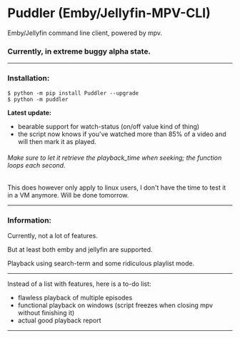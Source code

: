 # Puddler (Emby/Jellyfin-MPV-CLI)
Emby/Jellyfin command line client, powered by mpv.

### Currently, in extreme buggy alpha state.
___

### Installation:
```
$ python -m pip install Puddler --upgrade
$ python -m puddler
```

**Latest update:**

+ bearable support for watch-status (on/off value kind of thing)
+ the script now knows if you've watched more than 85% of a video and will then mark it as played.

###### Make sure to let it retrieve the playback_time when seeking; the function loops each second.

This does however only apply to linux users, I don't have the time to test it in a VM anymore. Will be done tomorrow.
___

### Information:

Currently, not a lot of features.

But at least both emby and jellyfin are supported.

Playback using search-term and some ridiculous playlist mode.

___

Instead of a list with features, here is a to-do list:

- flawless playback of multiple episodes
- functional playback on windows (script freezes when closing mpv without finishing it)
- actual good playback report

___